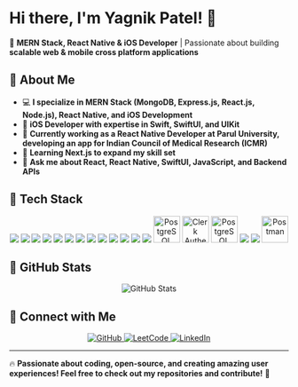 <p align="center">

</p>

# Hi there, I'm Yagnik Patel! 👋  

🚀 **MERN Stack, React Native & iOS Developer** | Passionate about building **scalable web & mobile cross platform applications**  

## 🔹 About Me  
- 💻 **I specialize in MERN Stack (MongoDB, Express.js, React.js, Node.js), React Native, and iOS Development**  
- 🍏 **iOS Developer with expertise in Swift, SwiftUI, and UIKit**  
- 🚀 **Currently working as a React Native Developer at Parul University, developing an app for Indian Council of Medical Research (ICMR)**  
- 🌱 **Learning Next.js to expand my skill set**
- 💬 **Ask me about React, React Native, SwiftUI, JavaScript, and Backend APIs**  

## 🔹 Tech Stack  
<p align="center">
  <img src="https://img.icons8.com/color/48/000000/html-5.png"/>
  <img src="https://img.icons8.com/color/48/000000/css3.png"/>
  <img src="https://img.icons8.com/color/48/000000/javascript.png"/>
  <img src="https://img.icons8.com/color/48/000000/react-native.png"/>
  <img src="https://img.icons8.com/color/48/000000/nodejs.png"/>
  <img src="https://img.icons8.com/color/48/000000/express-js.png"/>
  <img src="https://img.icons8.com/color/48/000000/mongodb.png"/>
  <img src="https://img.icons8.com/color/48/000000/git.png"/>
  <img src="https://img.icons8.com/color/48/000000/github.png"/>
  <img src="https://img.icons8.com/color/48/000000/python.png"/>
  <img src="https://img.icons8.com/?size=50&id=13679&format=png&color=000000"/>
  <img src="https://img.icons8.com/?size=48&id=x7XMNGh2vdqA&format=png&color=000000"/>
  <img src="https://img.icons8.com/color/48/000000/nextjs.png"/>
  <img src="https://w7.pngwing.com/pngs/173/36/png-transparent-postgresql-logo-computer-software-database-open-source-s-text-head-snout.png" width="48" height="48" alt="PostgreSQL Logo"/>
  <img src="https://encrypted-tbn0.gstatic.com/images?q=tbn:ANd9GcRdVEuXbieiDLdzyT-lHa1wtFVPK2ONT5utgQ&s" width="48" height="48" alt="Clerk Authentication"/>
  <img src="https://img.icons8.com/?size=48&id=r9QJ0VFFrn7T&format=png" width="48" height="48" alt="PostgreSQL Logo"/>
  <img src="https://img.icons8.com/color/48/000000/swift.png"/>
  <img src="https://img.icons8.com/color/48/000000/c-programming.png"/>
  <img src="https://www.svgrepo.com/show/354202/postman-icon.svg" width="48" alt="Postman"/>
</p>

## 🔹 GitHub Stats  
<p align="center">
  <img src="https://github-readme-stats.vercel.app/api?username=developer-yagnik&show_icons=true&theme=radical" alt="GitHub Stats"/>
</p>

## 🔹 Connect with Me  
<p align="center">
  <a href="https://github.com/developer-yagnik" target="_blank">
    <img src="https://img.shields.io/badge/-GitHub-181717?style=for-the-badge&logo=github&logoColor=white" alt="GitHub">
  </a>
  <a href="https://leetcode.com/u/YagnikkPatel/" target="_blank">
    <img src="https://img.shields.io/badge/-LeetCode-FFA116?style=for-the-badge&logo=leetcode&logoColor=white" alt="LeetCode">
  </a>
  <a href="https://www.linkedin.com/in/yagnikkpatel/" target="_blank">
    <img src="https://img.shields.io/badge/-LinkedIn-0A66C2?style=for-the-badge&logo=linkedin&logoColor=white" alt="LinkedIn">
  </a>
</p>

---

🔥 **Passionate about coding, open-source, and creating amazing user experiences! Feel free to check out my repositories and contribute!** 🚀
